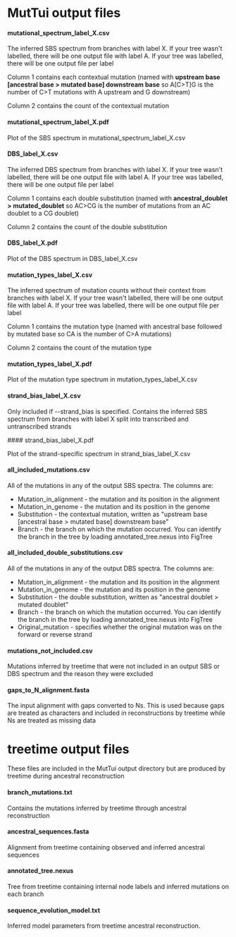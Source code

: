 # MutTui output files

#### mutational_spectrum_label_X.csv

The inferred SBS spectrum from branches with label X. If your tree wasn't labelled, there will be one output file with label A. If your tree was labelled, there will be one output file per label

Column 1 contains each contextual mutation (named with **upstream base [ancestral base > mutated base] downstream base** so A[C>T]G is the number of C>T mutations with A upstream and G downstream)

Column 2 contains the count of the contextual mutation

#### mutational_spectrum_label_X.pdf

Plot of the SBS spectrum in mutational_spectrum_label_X.csv

#### DBS_label_X.csv

The inferred DBS spectrum from branches with label X. If your tree wasn't labelled, there will be one output file with label A. If your tree was labelled, there will be one output file per label

Column 1 contains each double substitution (named with **ancestral_doublet > mutated_doublet** so AC>CG is the number of mutations from an AC doublet to a CG doublet)

Column 2 contains the count of the double substitution

#### DBS_label_X.pdf

Plot of the DBS spectrum in DBS_label_X.csv

#### mutation_types_label_X.csv

The inferred spectrum of mutation counts without their context from branches with label X. If your tree wasn't labelled, there will be one output file with label A. If your tree was labelled, there will be one output file per label

Column 1 contains the mutation type (named with ancestral base followed by mutated base so CA is the number of C>A mutations)

Column 2 contains the count of the mutation type

#### mutation_types_label_X.pdf

Plot of the mutation type spectrum in mutation_types_label_X.csv

#### strand_bias_label_X.csv

Only included if --strand_bias is specified. Contains the inferred SBS spectrum from branches with label X split into transcribed and untranscribed strands

#### strand_bias_label_X.pdf

Plot of the strand-specific spectrum in strand_bias_label_X.csv

#### all_included_mutations.csv

All of the mutations in any of the output SBS spectra. The columns are:
* Mutation_in_alignment - the mutation and its position in the alignment
* Mutation_in_genome - the mutation and its position in the genome
* Substitution - the contextual mutation, written as "upstream base [ancestral base > mutated base] downstream base"
* Branch - the branch on which the mutation occurred. You can identify the branch in the tree by loading annotated_tree.nexus into FigTree

#### all_included_double_substitutions.csv

All of the mutations in any of the output DBS spectra. The columns are:
* Mutation_in_alignment - the mutation and its position in the alignment
* Mutation_in_genome - the mutation and its position in the genome
* Substitution - the double substitution, written as "ancestral doublet > mutated doublet"
* Branch - the branch on which the mutation occurred. You can identify the branch in the tree by loading annotated_tree.nexus into FigTree
* Original_mutation - specifies whether the original mutation was on the forward or reverse strand

#### mutations_not_included.csv

Mutations inferred by treetime that were not included in an output SBS or DBS spectrum and the reason they were excluded

#### gaps_to_N_alignment.fasta

The input alignment with gaps converted to Ns. This is used because gaps are treated as characters and included in reconstructions by treetime while Ns are treated as missing data

# treetime output files

These files are included in the MutTui output directory but are produced by treetime during ancestral reconstruction

#### branch_mutations.txt

Contains the mutations inferred by treetime through ancestral reconstruction

#### ancestral_sequences.fasta

Alignment from treetime containing observed and inferred ancestral sequences

#### annotated_tree.nexus

Tree from treetime containing internal node labels and inferred mutations on each branch

#### sequence_evolution_model.txt

Inferred model parameters from treetime ancestral reconstruction.

